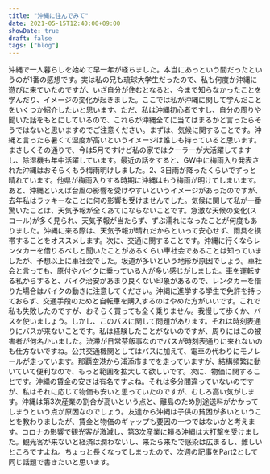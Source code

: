 ```yaml
---
title: "沖縄に住んでみて"
date: 2021-05-15T12:40:00+09:00
showDate: true
draft: false
tags: ["blog"]
---
```

沖縄で一人暮らしを始めて早一年が経ちました。本当にあっという間だったというのが1番の感想です。実は私の兄も琉球大学生だったので、私も何度か沖縄に遊びに来ていたのですが、いざ自分が住むとなると、今まで知らなかったことを学んだり、イメージの変化が起きました。ここでは私が沖縄に関して学んだことをいくつか紹介したいと思います。ただ、私は沖縄初心者ですし、自分の周りや聞いた話をもとにしているので、これらが沖縄全てに当てはまるかと言ったらそうではないと思いますのでご注意ください。まずは、気候に関することです。沖縄と言ったら暑くて湿度が高いというイメージは誰しも持っていると思います。まさしくその通りで、今は5月ですけど私の家ではクーラーが大活躍してますし、除湿機も年中活躍しています。最近の話をすると、GW中に梅雨入り発表された沖縄はおそらくもう梅雨明けしました。2、3日雨が降ったくらいでずっと晴れています。他県が梅雨入りする時期に沖縄はもう梅雨が明けてしまいます。あと、沖縄といえば台風の影響を受けやすいというイメージがあったのですが、去年私はラッキーなことに何の影響も受けませんでした。気候に関して私が一番驚いたことは、天気予報が全くあてにならないことです。急激な天候の変化(スコール)が多く見られ、天気予報が当たらず、ずぶ濡れになったことが何度もありました。沖縄に来る際は、天気予報が晴れだからといって安心せず、雨具を携帯することをオススメします。次に、交通に関することです。沖縄に行くならレンタカーを借りるべしと聞いたことがあるくらい車社会であることは知っていましたが、予想以上に車社会でした。坂道が多いという地形が原因でしょう。車社会と言っても、原付やバイクに乗っている人が多い感じがしました。車を運転する私からすると、バイク治安があまり良くない印象があるので、レンタカーを借りた場合はバイクの動きに注意してください。沖縄に進学する学生で免許を持っておらず、交通手段のためと自転車を購入するのはやめた方がいいです。これで私も失敗したのですが、おそらく買っても全く乗りません。我慢して歩くか、バスを使いましょう。しかし、このバスに関して問題があります。それは時刻表通りにバスが来ないことです。私は経験したことがないのですが、周りにはこの被害者が何名かいました。渋滞が日常茶飯事なのでバスが時刻表通りに来れないのも仕方ないですね。公共交通機関としてはバスに加えて、電車の代わりにモノレールが走っています。那覇空港から浦添市までを走っていますが、結構頻繁に動いていて便利なので、もっと範囲を拡大して欲しいです。次に、物価に関することです。沖縄の賃金の安さは有名ですよね。それは多分間違っていないのですが、私はそれに応じて物価も安いと思っていたのですが、むしろ高い気がします。沖縄は第3次産業の割合が高いという点と、離島のため別途送料がかかってしまうという点が原因なのでしょう。友達から沖縄は子供の貧困が多いということを教わりましたが、賃金と物価のギャップも要因の一つではないかと考えます。コロナの影響で観光客が激減し、第3次産業に頼る沖縄は大打撃を受けました。観光客が来ないと経済は潤わないし、来たら来たで感染は広まるし、難しいところですよね。ちょっと長くなってしまったので、次週の記事をPart2として同じ話題で書きたいと思います。